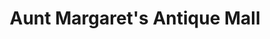 ---
title: "Aunt Margaret's Antique Mall"
url: /newark/aunt-margarets-antique-mall/
shop: Antiquitäten
---